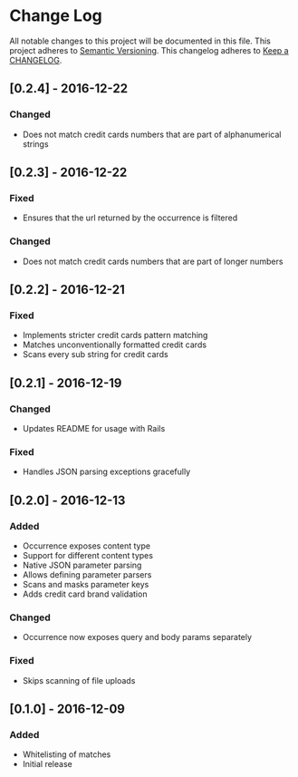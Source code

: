# Change Log
All notable changes to this project will be documented in this file.
This project adheres to [Semantic Versioning](http://semver.org/).
This changelog adheres to [Keep a CHANGELOG](http://keepachangelog.com/).

## [0.2.4] - 2016-12-22
### Changed
- Does not match credit cards numbers that are part of alphanumerical strings

## [0.2.3] - 2016-12-22
### Fixed
- Ensures that the url returned by the occurrence is filtered

### Changed
- Does not match credit cards numbers that are part of longer numbers

## [0.2.2] - 2016-12-21
### Fixed
- Implements stricter credit cards pattern matching
- Matches unconventionally formatted credit cards
- Scans every sub string for credit cards

## [0.2.1] - 2016-12-19
### Changed
- Updates README for usage with Rails

### Fixed
- Handles JSON parsing exceptions gracefully

## [0.2.0] - 2016-12-13
### Added
- Occurrence exposes content type
- Support for different content types
- Native JSON parameter parsing
- Allows defining parameter parsers
- Scans and masks parameter keys
- Adds credit card brand validation

### Changed
- Occurrence now exposes query and body params separately

### Fixed
- Skips scanning of file uploads

## [0.1.0] - 2016-12-09
### Added
- Whitelisting of matches
- Initial release
